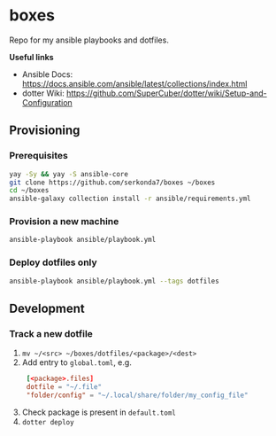 # boxes
Repo for my ansible playbooks and dotfiles.

**Useful links**
- Ansible Docs: https://docs.ansible.com/ansible/latest/collections/index.html
- dotter Wiki: https://github.com/SuperCuber/dotter/wiki/Setup-and-Configuration


## Provisioning
### Prerequisites
```sh
yay -Sy && yay -S ansible-core
git clone https://github.com/serkonda7/boxes ~/boxes
cd ~/boxes
ansible-galaxy collection install -r ansible/requirements.yml
```


### Provision a new machine
```sh
ansible-playbook ansible/playbook.yml
```


### Deploy dotfiles only
```sh
ansible-playbook ansible/playbook.yml --tags dotfiles
```


## Development
### Track a new dotfile
1. `mv ~/<src> ~/boxes/dotfiles/<package>/<dest>`
2. Add entry to `global.toml`, e.g.
   ```toml
    [<package>.files]
    dotfile = "~/.file"
    "folder/config" = "~/.local/share/folder/my_config_file"
   ```
3. Check package is present in `default.toml`
4. `dotter deploy`
